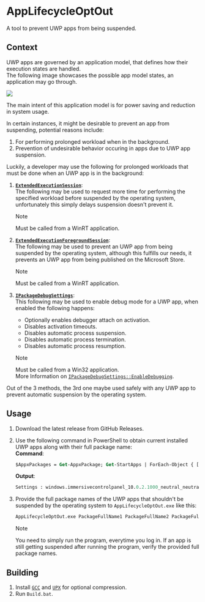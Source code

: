 # AppLifecycleOptOut
 A tool to prevent UWP apps from being suspended.

## Context
UWP apps are governed by an application model, that defines how their execution states are handled.<br>
The following image showcases the possible app model states, an application may go through.<br>

<img src="https://raw.githubusercontent.com/MicrosoftDocs/windows-dev-docs/docs/uwp/launch-resume/images/updated-lifecycle.png">

The main intent of this application model is for power saving and reduction in system usage.

In certain instances, it might be desirable to prevent an app from suspending, potential reasons include:<br>
1. For performing prolonged workload when in the background.
2. Prevention of undesirable behavior occuring in apps due to UWP app suspension.

Luckily, a developer may use the following for prolonged workloads that must be done when an UWP app is in the background:<br>

1. **[`ExtendedExecutionSession`](https://learn.microsoft.com/en-us/uwp/api/windows.applicationmodel.extendedexecution.extendedexecutionsession)**:<br>
    The following may be used to request more time for performing the specified workload before suspended by the operating system, unfortunately this simply delays suspension doesn't prevent it.

    > [!NOTE]
    > Must be called from a WinRT application.

2. **[`ExtendedExecutionForegroundSession`](https://learn.microsoft.com/en-us/uwp/api/windows.applicationmodel.extendedexecution.foreground.extendedexecutionforegroundsession)**:<br>
    The following may be used to prevent an UWP app from being suspended by the operating system, although this fulfills our needs, it prevents an UWP app from being published on the Microsoft Store.
    
    > [!NOTE]
    > Must be called from a WinRT application.

3. **[`IPackageDebugSettings`](https://learn.microsoft.com/en-us/windows/win32/api/shobjidl_core/nn-shobjidl_core-ipackagedebugsettings)**:<br>
    This following may be used to enable debug mode for a UWP app, when enabled the following happens:<br>     
    - Optionally enables debugger attach on activation.
    - Disables activation timeouts.
    - Disables automatic process suspension.
    - Disables automatic process termination.
    - Disables automatic process resumption.

    > [!NOTE] 
    > Must be called from a Win32 application.<br>
    > More Information on [`IPackageDebugSettings::EnableDebugging`](https://learn.microsoft.com/en-us/windows/win32/api/shobjidl_core/nf-shobjidl_core-ipackagedebugsettings-enabledebugging).

Out of the 3 methods, the 3rd one maybe used safely with any UWP app to prevent automatic suspension by the operating system.

## Usage
1. Download the latest release from GitHub Releases.
2. Use the following command in PowerShell to obtain current installed UWP apps along with their full package name:<br>
    **Command**:<br>
    ```ps
    $AppxPackages = Get-AppxPackage; Get-StartApps | ForEach-Object { [Object]$StartApp = $_; [Object]$AppxPackage = $AppxPackages | Where-Object { $StartApp.AppID -like "$($_.PackageFamilyName)*" }; if ($AppxPackage) { Write-Host "$($StartApp.Name) : $($AppxPackage.PackageFullName)" } }
    ```

    **Output**:<br>
    ```ps
    Settings : windows.immersivecontrolpanel_10.0.2.1000_neutral_neutral_cw5n1h2txyewy
    ```
3. Provide the full package names of the UWP apps that shouldn't be suspended by the operating system to `AppLifecycleOptOut.exe` like this:<br>

    ```ps
    AppLifecycleOptOut.exe PackageFullName1 PackageFullName2 PackageFullName3
    ```
    > [!NOTE]
    > You need to simply run the program, everytime you log in.
    > If an app is still getting suspended after running the program, verify the provided full package names.

## Building
1. Install [`GCC`](https://github.com/brechtsanders/winlibs_mingw) and [`UPX`](https://upx.github.io) for optional compression.
2. Run `Build.bat`.